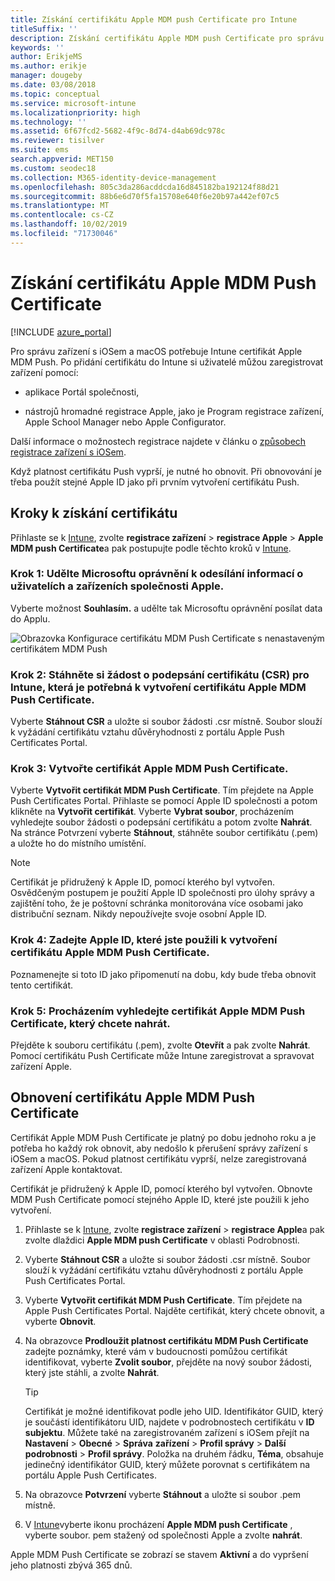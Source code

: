 ```yaml
---
title: Získání certifikátu Apple MDM push Certificate pro Intune
titleSuffix: ''
description: Získání certifikátu Apple MDM push Certificate pro správu zařízení s iOS pomocí Intune
keywords: ''
author: ErikjeMS
ms.author: erikje
manager: dougeby
ms.date: 03/08/2018
ms.topic: conceptual
ms.service: microsoft-intune
ms.localizationpriority: high
ms.technology: ''
ms.assetid: 6f67fcd2-5682-4f9c-8d74-d4ab69dc978c
ms.reviewer: tisilver
ms.suite: ems
search.appverid: MET150
ms.custom: seodec18
ms.collection: M365-identity-device-management
ms.openlocfilehash: 805c3da286acddcda16d845182ba192124f88d21
ms.sourcegitcommit: 88b6e6d70f5fa15708e640f6e20b97a442ef07c5
ms.translationtype: MT
ms.contentlocale: cs-CZ
ms.lasthandoff: 10/02/2019
ms.locfileid: "71730046"
---
```

# <a name="get-an-apple-mdm-push-certificate"></a>Získání certifikátu Apple MDM Push Certificate

[!INCLUDE [azure_portal](../includes/azure_portal.md)]

Pro správu zařízení s iOSem a macOS potřebuje Intune certifikát Apple MDM Push. Po přidání certifikátu do Intune si uživatelé můžou zaregistrovat zařízení pomocí:

- aplikace Portál společnosti,

- nástrojů hromadné registrace Apple, jako je Program registrace zařízení, Apple School Manager nebo Apple Configurator.

Další informace o možnostech registrace najdete v článku o [způsobech registrace zařízení s iOSem](ios-enroll.md).

Když platnost certifikátu Push vyprší, je nutné ho obnovit. Při obnovování je třeba použít stejné Apple ID jako při prvním vytvoření certifikátu Push.


## <a name="steps-to-get-your-certificate"></a>Kroky k získání certifikátu
Přihlaste se k [Intune](https://go.microsoft.com/fwlink/?linkid=2090973), zvolte **registrace zařízení** > **registrace Apple** > **Apple MDM push Certificate**a pak postupujte podle těchto kroků v [Intune](https://go.microsoft.com/fwlink/?linkid=2090973).

### <a name="step-1-grant-microsoft-permission-to-send-user-and-device-information-to-apple"></a>Krok 1: Udělte Microsoftu oprávnění k odesílání informací o uživatelích a zařízeních společnosti Apple.
Vyberte možnost **Souhlasím.** a udělte tak Microsoftu oprávnění posílat data do Applu.

![Obrazovka Konfigurace certifikátu MDM Push Certificate s nenastaveným certifikátem MDM Push](./media/apple-mdm-push-certificate-get/create-mdm-push-certificate.png)

### <a name="step-2-download-the-intune-certificate-signing-request-required-to-create-an-apple-mdm-push-certificate"></a>Krok 2: Stáhněte si žádost o podepsání certifikátu (CSR) pro Intune, která je potřebná k vytvoření certifikátu Apple MDM Push Certificate.
Vyberte **Stáhnout CSR** a uložte si soubor žádosti .csr místně. Soubor slouží k vyžádání certifikátu vztahu důvěryhodnosti z portálu Apple Push Certificates Portal.

### <a name="step-3-create-an-apple-mdm-push-certificate"></a>Krok 3: Vytvořte certifikát Apple MDM Push Certificate.
Vyberte **Vytvořit certifikát MDM Push Certificate**. Tím přejdete na Apple Push Certificates Portal. Přihlaste se pomocí Apple ID společnosti a potom klikněte na **Vytvořit certifikát**. Vyberte **Vybrat soubor**, procházením vyhledejte soubor žádosti o podepsání certifikátu a potom zvolte **Nahrát**. Na stránce Potvrzení vyberte **Stáhnout**, stáhněte soubor certifikátu (.pem) a uložte ho do místního umístění.

> [!NOTE]
> Certifikát je přidružený k Apple ID, pomocí kterého byl vytvořen. Osvědčeným postupem je použití Apple ID společnosti pro úlohy správy a zajištění toho, že je poštovní schránka monitorována více osobami jako distribuční seznam. Nikdy nepoužívejte svoje osobní Apple ID.

### <a name="step-4-enter-the-apple-id-used-to-create-your-apple-mdm-push-certificate"></a>Krok 4: Zadejte Apple ID, které jste použili k vytvoření certifikátu Apple MDM Push Certificate.
Poznamenejte si toto ID jako připomenutí na dobu, kdy bude třeba obnovit tento certifikát.

### <a name="step-5-browse-to-your-apple-mdm-push-certificate-to-upload"></a>Krok 5: Procházením vyhledejte certifikát Apple MDM Push Certificate, který chcete nahrát.
Přejděte k souboru certifikátu (.pem), zvolte **Otevřít** a pak zvolte **Nahrát**. Pomocí certifikátu Push Certificate může Intune zaregistrovat a spravovat zařízení Apple.

## <a name="renew-apple-mdm-push-certificate"></a>Obnovení certifikátu Apple MDM Push Certificate
Certifikát Apple MDM Push Certificate je platný po dobu jednoho roku a je potřeba ho každý rok obnovit, aby nedošlo k přerušení správy zařízení s iOSem a macOS. Pokud platnost certifikátu vyprší, nelze zaregistrovaná zařízení Apple kontaktovat.

Certifikát je přidružený k Apple ID, pomocí kterého byl vytvořen. Obnovte MDM Push Certificate pomocí stejného Apple ID, které jste použili k jeho vytvoření.

1. Přihlaste se k [Intune](https://go.microsoft.com/fwlink/?linkid=2090973), zvolte **registrace zařízení** > **registrace Apple**a pak zvolte dlaždici **Apple MDM push Certificate** v oblasti Podrobnosti.
2. Vyberte **Stáhnout CSR** a uložte si soubor žádosti .csr místně. Soubor slouží k vyžádání certifikátu vztahu důvěryhodnosti z portálu Apple Push Certificates Portal.
3. Vyberte **Vytvořit certifikát MDM Push Certificate**. Tím přejdete na Apple Push Certificates Portal. Najděte certifikát, který chcete obnovit, a vyberte **Obnovit**.
4. Na obrazovce **Prodloužit platnost certifikátu MDM Push Certificate** zadejte poznámky, které vám v budoucnosti pomůžou certifikát identifikovat, vyberte **Zvolit soubor**, přejděte na nový soubor žádosti, který jste stáhli, a zvolte **Nahrát**.
   > [!TIP]
   > Certifikát je možné identifikovat podle jeho UID. Identifikátor GUID, který je součástí identifikátoru UID, najdete v podrobnostech certifikátu v **ID subjektu**. Můžete také na zaregistrovaném zařízení s iOSem přejít na **Nastavení** > **Obecné** > **Správa** **zařízení** > **Profil správy** > **Další podrobnosti** > **Profil správy**. Položka na druhém řádku, **Téma**, obsahuje jedinečný identifikátor GUID, který můžete porovnat s certifikátem na portálu Apple Push Certificates.
 
6. Na obrazovce **Potvrzení** vyberte **Stáhnout** a uložte si soubor .pem místně.
7. V [Intune](https://go.microsoft.com/fwlink/?linkid=2090973)vyberte ikonu procházení **Apple MDM push Certificate** , vyberte soubor. pem stažený od společnosti Apple a zvolte **nahrát**.

Apple MDM Push Certificate se zobrazí se stavem **Aktivní** a do vypršení jeho platnosti zbývá 365 dnů.
